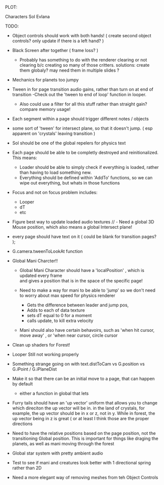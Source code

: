 PLOT:


  Characters
    Sol
    Evlana





TODO:



  - Object controls should work with both hands! ( create second object controls? only update if there is a left hand? )

  - Black Screen after together ( frame loss? )
    - Probably has something to do with the renderer clearing or not clearing b/c creating so many of those critters.
      solutions:
        create them globaly? may need them in multiple slides ?
    
  - Mechanics for planets too jumpy

  - Tween in for page transition audio gains, rather than turn on at end of transition
    -Check out the 'tween to end of loop' function in looper.
    - Also could use a filter for all this stuff rather than straight gain? compare memory usage!

  - Each segment within a page should trigger different notes / objects
 
  - some sort of  'tween' for intersect plane, so that it doesn't jump. ( esp apparent on 'crystals' leaving transition )



- Sol should be one of the global repelers for physics text

- Each page should be able to be completly destroyed and reinitionalized. This means:
  - Loader should be able to simply check if everything is loaded, rather than having to load something new.
  - Everything should be defined within 'AddTo' functions, so we can wipe out everything, but whats in those functions


- Focus and not on focus problem
  includes:
    - Looper
    - dT
    - etc

- Figure best way to update loaded audio textures
// - Need a global 3D Mouse position, which also means a global Intersect plane!
- every page should have text on it ( could be blank for transition pages? );
- G.camera.tweenToLookAt function
- Global Mani Charcter!!
  - Global Mani Character should have a 'localPosition' , which is updated every frame  
    and gives a position that is in the space of the specific page!
  - Need to make a way for mani to be able to 'jump' so we don't need to worry about max speed for physics renderer
    - Gets the difference between leader and jump pos,
    - Adds to each of data texture
    - sets dT equal to 0 for a moment
    - calls update, to kill extra velocity

  - Mani should also have certain behavoirs, such as 'when hit cursor, move away' , or 'when near cursor, circle cursor

- Clean up shaders for Forest!

- Looper Still not working properly

- Something strange going on with text.distToCam vs G.position vs G.iPoint / G.iPlaneDist

- Make it so that there can be an initial move to a page, that can happen by default
  - either a function in global that lets

- Furry tails should have an 'up vector' uniform that allows you to change which direciton the up vector will be in.
  in the land of crystals, for example, the up vector should be in x or z, not in y. While in forest, the up vector being in z is great ( or at least I think those are the proper directions


- Need to have the relative positions based on the page position, not the transitioning Global position. This is important for things like draging the planets, as well as mani moving through the forest


- Global star system with pretty ambient audio

- Test to see if mani and creatures look better with 1 directional spring rather than 2D

- Need a more elegant way of removing meshes from teh Object Controls



